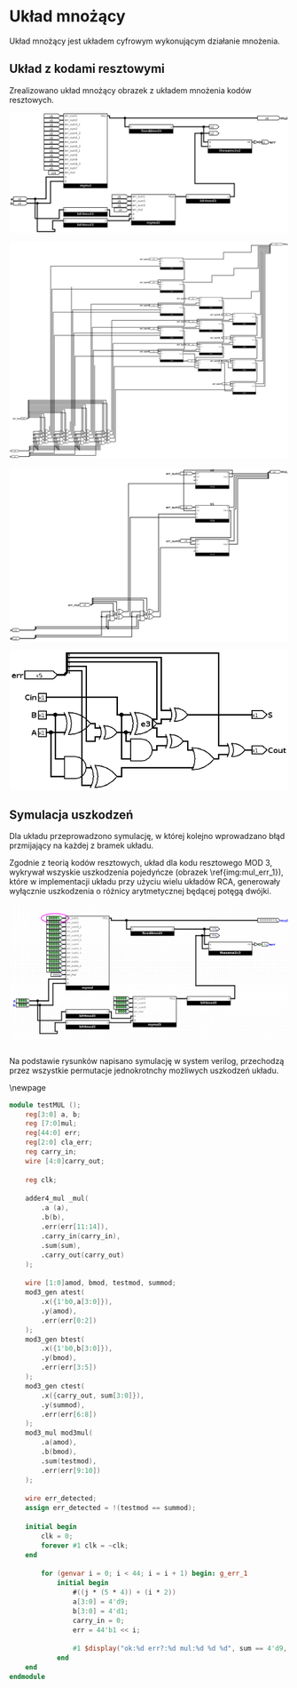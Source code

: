 # Układ mnożący

Układ mnożący jest układem cyfrowym wykonującym działanie mnożenia.

## Układ z kodami resztowymi

Zrealizowano układ mnożący obrazek z układem mnożenia kodów resztowych.

![Układ mnożący zabezpieczony kodami resztowymi \label{img:mul_main}](assets/mul_main.png)

![Układ 4 bitowy wykonujący mnożenie, z możliwością wprowadzania błędów \label{img:mul_mul4}, używa \ref{img:mul_rca}](assets/mul_mul4.png)

![Układ 2 bitowy wykonujący mnożenie, z możliwością wprowadzania błędów\label{img:mul_mul2}, używa \ref{img:mul_rca}](assets/mul_mul2.png)

![jedno ogniwo układu RCA, z możliwością wprowadzania błędów\label{img:mul_rca}](assets/mul_rca.png)

## Symulacja uszkodzeń

Dla układu przeprowadzono symulację, w której kolejno wprowadzano błąd przmijający na każdej z bramek układu. 

Zgodnie z teorią kodów resztowych, układ dla kodu resztowego MOD 3, wykrywał
wszyskie uszkodzenia pojedyńcze (obrazek \ref{img:mul_err_1}), które w implementacji układu przy użyciu wielu układów
RCA, generowały wyłącznie uszkodzenia o różnicy arytmetycznej będącej potęgą dwójki.

![Symulacja z wprowadzonym pojedyńczym uszkodzeniem \label{img:mul_err_1}](assets/mul_err_1.png)

Na podstawie rysunków napisano symulację w system verilog, przechodzą przez wszystkie permutacje 
jednokrotnchy możliwych uszkodzeń układu.

\newpage

```verilog
module testMUL ();
    reg[3:0] a, b;
    reg [7:0]mul;
    reg[44:0] err;
    reg[2:0] cla_err;
    reg carry_in;
    wire [4:0]carry_out;

    reg clk;
	
    adder4_mul _mul(
        .a (a),
        .b(b),
        .err(err[11:14]),
        .carry_in(carry_in),
        .sum(sum),
        .carry_out(carry_out)
    );

    wire [1:0]amod, bmod, testmod, summod;
    mod3_gen atest(
	    .x({1'b0,a[3:0]}),
	    .y(amod),
	    .err(err[0:2])
    );
    mod3_gen btest(
	    .x({1'b0,b[3:0]}),
	    .y(bmod),
	    .err(err[3:5])
    );
    mod3_gen ctest(
	    .x({carry_out, sum[3:0]}),
	    .y(summod),
	    .err(err[6:8])
    );
    mod3_mul mod3mul(
	    .a(amod),
	    .b(bmod),
	    .sum(testmod),
	    .err(err[9:10])
    );

    wire err_detected;
    assign err_detected = !(testmod == summod);

    initial begin
        clk = 0;
        forever #1 clk = ~clk;
    end

        for (genvar i = 0; i < 44; i = i + 1) begin: g_err_1
            initial begin
                #((j * (5 * 4)) + (i * 2))
                a[3:0] = 4'd9;
                b[3:0] = 4'd1;
                carry_in = 0;
                err = 44'b1 << i;

                #1 $display("ok:%d err?:%d mul:%d %d %d", sum == 4'd9, err_detected, sum, j, i);
            end
    end
endmodule
```
